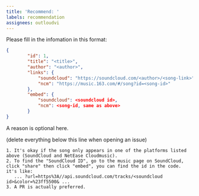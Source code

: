 ```yaml
---
title: 'Recommend: '
labels: recommendation
assignees: outloudvi
---
```


Please fill in the infomation in this format:

``` json
{
        "id": 1,
        "title": "<title>",
        "author": "<author>",
        "links": {
            "soundcloud": "https://soundcloud.com/<author>/<song-link>",
            "ncm": "https://music.163.com/#/song?id=<song-id>"
        },
        "embed": {
            "soundcloud": <soundcloud id>,
            "ncm": <song-id, same as above>
        }
}
```

A reason is optional here.

(delete everything below this line when opening an issue)

```
1. It's okay if the song only appears in one of the platforms listed above (SoundCloud and NetEase Cloudmusic).
2. To find the "SoundCloud ID", go to the music page on SoundCloud, click "share" then click "embed", you can find the id in the code. it's like:
   ... ?url=https%3A//api.soundcloud.com/tracks/<soundcloud id>&color=%23ff5500& ...
3. A PR is actually preferred.
```
